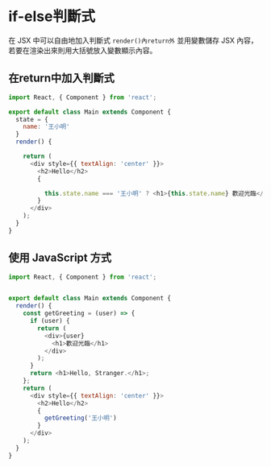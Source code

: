 # if-else判斷式
在 JSX 中可以自由地加入判斷式 `render()內return外` 並用變數儲存 JSX 內容，若要在渲染出來則用大括號放入變數顯示內容。

## 在return中加入判斷式

```js
import React, { Component } from 'react';

export default class Main extends Component {
  state = {
    name: '王小明'
  }
  render() {

    return (
      <div style={{ textAlign: 'center' }}>
        <h2>Hello</h2>
        {

          this.state.name === '王小明' ? <h1>{this.state.name} 歡迎光臨</h1> : <h1>Hello, Stranger.</h1>
        }
      </div>
    );
  }
}

```

## 使用 JavaScript 方式

```js
import React, { Component } from 'react';


export default class Main extends Component {
  render() {
    const getGreeting = (user) => {
      if (user) {
        return (
          <div>{user}
            <h1>歡迎光臨</h1>
          </div>
        );
      }
      return <h1>Hello, Stranger.</h1>;
    };
    return (
      <div style={{ textAlign: 'center' }}>
        <h2>Hello</h2>
        {
          getGreeting('王小明')
        }
      </div>
    );
  }
}
```